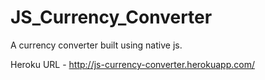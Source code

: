 # JS_Currency_Converter
A currency converter built using native js.

Heroku URL - http://js-currency-converter.herokuapp.com/

